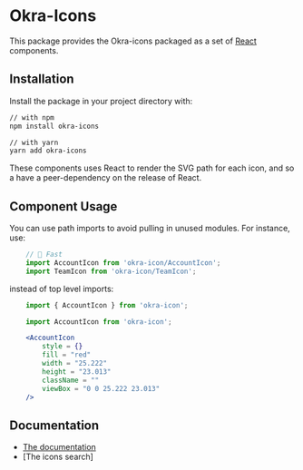  Okra-Icons
====

This package provides the Okra-icons packaged as a set of [React](https://facebook.github.io/react/) components.

## Installation

Install the package in your project directory with:

```sh
// with npm
npm install okra-icons

// with yarn
yarn add okra-icons
```

These components uses React to render the SVG path for each icon, and so a have a peer-dependency on the release of React.

## Component Usage

You can use path imports to avoid pulling in unused modules. For instance, use:

```jsx
    // 🚀 Fast
    import AccountIcon from 'okra-icon/AccountIcon';
    import TeamIcon from 'okra-icon/TeamIcon';
```

instead of top level imports:

```jsx
    import { AccountIcon } from 'okra-icon';
```

```jsx
    import AccountIcon from 'okra-icon';

    <AccountIcon
        style = {}
        fill = "red"
        width = "25.222" 
        height = "23.013" 
        className = "" 
        viewBox = "0 0 25.222 23.013"
    />

```

## Documentation

- [The documentation](https://docs.okra.ng/)
- [The icons search]